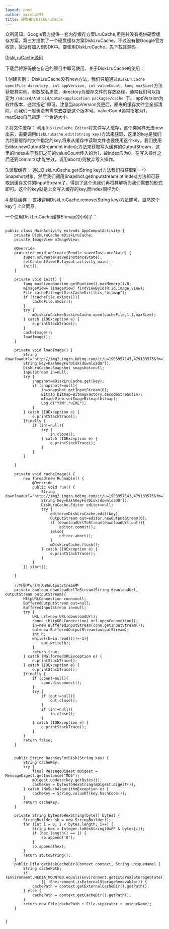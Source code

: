 ```yaml
---
layout: post
author: mrrobot97
title: 硬盘缓存DiskLruCache
---
```


众所周知，Google官方提供一套内存缓存方案LruCache,但是并没有提供硬盘缓存方案。第三方提供了一个硬盘缓存方案DiskLruCache，不过没有被Google官方收录，故没有加入到SDK中。要使用DiskLruCache，先下载其源码：

[DiskLruCache源码](android.googlesource.com/platform/libcore/+/jb-mr2-release/luni/src/main/java/libcore/io/DiskLruCache.java)

下载后将源码放在自己的项目中即可使用。关于DiskLruCache的使用：

1.创建实例：
DiskLruCache没有new方法，我们只能通过`DiskLruCache open(File directory, int appVersion, int valueCount, long maxSize)`方法获取其实例。参数故名思意，directory为缓存文件的存放路径，通常我们可以指定为 `/sdcard/Android/data/<application package>/cache `下。
appVersion为软件版本，通常指定1即可。注意当appVersion变更后，原来的缓存文件会全部清除，而我们一般也没有需求去变更这个版本号。valueCount通常指定为1，maxSize自己指定一个合适大小。

2.将文件缓存：
利用`DiskLruCache.Editor`将文件写入缓存，这个类同样无法new出来，需要调用`DiskLruCache.edit(String key)`方法来获取，这里的key是我们为将要缓存的文件指定的key,将来从缓存中读取文件也要使用这个key。我们使用Editor.newOutputStream(int index);方法来获取写入缓存的OutputStream，这里的index由于我们之前的valueCount传入的为1，故index应为0。在写入操作之后还要commit()才能生效，调用abort()则放弃写入操作。

3.读取缓存：
通过DiskLruCache.get(String key)方法我们将获取到一个Snapshot对象，然后我们调用Snapshot.getInputstream(int index)方法即可获取到缓存文件的InputStream了，得到了这个流我们再将其解析为我们需要的形式即可。这个的key就是上文写入缓存的key,而index同样为0。

4.移除缓存：
直接调用DiskLruCache.remove(String key)方法即可，显然这个key与上文同意。


一个使用DiskLruCache缓存Bitmap的小例子：

```

public class MainActivity extends AppCompatActivity {
    private DiskLruCache mDiskLruCache;
    private ImageView mImageView;

    @Override
    protected void onCreate(Bundle savedInstanceState) {
        super.onCreate(savedInstanceState);
        setContentView(R.layout.activity_main);
        init();
    }

    private void init() {
        long maxSize=Runtime.getRuntime().maxMemory()/8;
        mImageView= (ImageView) findViewById(R.id.image_view);
        File cacheFile=getDiskCacheDir(this,"bitmap");
        if (!cacheFile.exists()){
            cacheFile.mkdir();
        }
        try {
            mDiskLruCache=DiskLruCache.open(cacheFile,1,1,maxSize);
        } catch (IOException e) {
            e.printStackTrace();
        }
        cacheImage();
        loadImage();
    }

    private void loadImage() {
        String downloadUrl="http://img2.imgtn.bdimg.com/it/u=1903957143,479133575&fm=11&gp=0.jpg";
        String key=hashKeyForDisk(downloadUrl);
        DiskLruCache.Snapshot snapshot=null;
        InputStream in=null;
        try {
            snapshot=mDiskLruCache.get(key);
            if (snapshot!=null){
                in=snapshot.getInputStream(0);
                Bitmap bitmap=BitmapFactory.decodeStream(in);
                mImageView.setImageBitmap(bitmap);
                Log.d("YJW","HERE");
            }
        } catch (IOException e) {
            e.printStackTrace();
        }finally {
            if (in!=null){
                try {
                    in.close();
                } catch (IOException e) {
                    e.printStackTrace();
                }
            }
        }

    }

    private void cacheImage() {
        new Thread(new Runnable() {
            @Override
            public void run() {
                String downloadUrl="http://img2.imgtn.bdimg.com/it/u=1903957143,479133575&fm=11&gp=0.jpg";
                String key=hashKeyForDisk(downloadUrl);
                DiskLruCache.Editor editor=null;
                try {
                    editor=mDiskLruCache.edit(key);
                    OutputStream out=editor.newOutputStream(0);
                    if (downloadUrlToStream(downloadUrl,out)){
                        editor.commit();
                    }else{
                        editor.abort();
                    }
                    mDiskLruCache.flush();
                } catch (IOException e) {
                    e.printStackTrace();
                }
            }
        }).start();

    }

    //将图片url写入到outputstream中
    private boolean downloadUrlToStream(String downloadUrl, OutputStream outputStream){
        HttpURLConnection conn=null;
        BufferedOutputStream out=null;
        BufferedInputStream in=null;
        try {
            URL url=new URL(downloadUrl);
            conn= (HttpURLConnection) url.openConnection();
            in=new BufferedInputStream(conn.getInputStream());
            out=new BufferedOutputStream(outputStream);
            int b;
            while((b=in.read())!=-1){
                out.write(b);
            }
            return true;
        } catch (MalformedURLException e) {
            e.printStackTrace();
        } catch (IOException e) {
            e.printStackTrace();
        }finally {
            if (conn!=null){
                conn.disconnect();
            }
            try {
                if (out!=null){
                    out.close();
                }
                if (in!=null){
                    in.close();
                }
            } catch (IOException e) {
                e.printStackTrace();
            }
        }
        return false;
    }


    public String hashKeyForDisk(String key) {
        String cacheKey;
        try {
            final MessageDigest mDigest = MessageDigest.getInstance("MD5");
            mDigest.update(key.getBytes());
            cacheKey = bytesToHexString(mDigest.digest());
        } catch (NoSuchAlgorithmException e) {
            cacheKey = String.valueOf(key.hashCode());
        }
        return cacheKey;
    }

    private String bytesToHexString(byte[] bytes) {
        StringBuilder sb = new StringBuilder();
        for (int i = 0; i < bytes.length; i++) {
            String hex = Integer.toHexString(0xFF & bytes[i]);
            if (hex.length() == 1) {
                sb.append('0');
            }
            sb.append(hex);
        }
        return sb.toString();
    }
    public File getDiskCacheDir(Context context, String uniqueName) {
        String cachePath;
        if (Environment.MEDIA_MOUNTED.equals(Environment.getExternalStorageState())
                || !Environment.isExternalStorageRemovable()) {
            cachePath = context.getExternalCacheDir().getPath();
        } else {
            cachePath = context.getCacheDir().getPath();
        }
        return new File(cachePath + File.separator + uniqueName);
    }


}

```